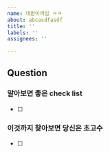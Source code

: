 ```yaml
---
name: 대환이꺼임 ㅋㅋ
about: abcasdfasdf
title: ''
labels: ''
assignees: ''

---
```


## Question

### 알아보면 좋은 check list
- [ ]

### 이것까지 찾아보면 당신은 초고수
- [ ]
